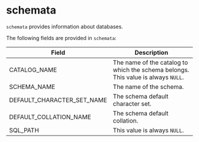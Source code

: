 ---
---

# schemata

`schemata` provides information about databases.

The following fields are provided in `schemata`:

| **Field**                  | **Description**                                              |
| -------------------------- | ------------------------------------------------------------ |
| CATALOG_NAME               | The name of the catalog to which the schema belongs. This value is always `NULL`. |
| SCHEMA_NAME                | The name of the schema.                                      |
| DEFAULT_CHARACTER_SET_NAME | The schema default character set.                            |
| DEFAULT_COLLATION_NAME     | The schema default collation.                                |
| SQL_PATH                   | This value is always `NULL`.                                 |

